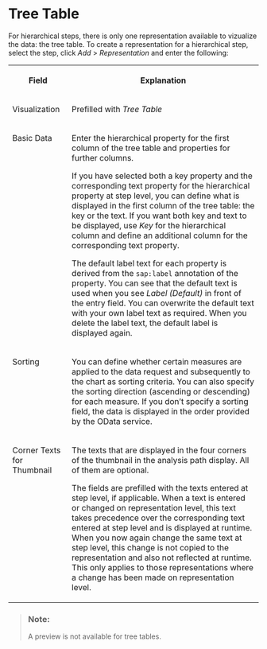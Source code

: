 <!-- loio600e3b8476554a9c8db2fb134415d98c -->

# Tree Table

For hierarchical steps, there is only one representation available to vizualize the data: the tree table. To create a representation for a hierarchical step, select the step, click *Add* \> *Representation* and enter the following:


<table>
<tr>
<th valign="top">

Field



</th>
<th valign="top">

Explanation



</th>
</tr>
<tr>
<td valign="top">

Visualization



</td>
<td valign="top">

Prefilled with *Tree Table*



</td>
</tr>
<tr>
<td valign="top">

Basic Data



</td>
<td valign="top">

Enter the hierarchical property for the first column of the tree table and properties for further columns.

If you have selected both a key property and the corresponding text property for the hierarchical property at step level, you can define what is displayed in the first column of the tree table: the key or the text. If you want both key and text to be displayed, use *Key* for the hierarchical column and define an additional column for the corresponding text property.

The default label text for each property is derived from the `sap:label` annotation of the property. You can see that the default text is used when you see *Label \(Default\)* in front of the entry field. You can overwrite the default text with your own label text as required. When you delete the label text, the default label is displayed again.



</td>
</tr>
<tr>
<td valign="top">

Sorting



</td>
<td valign="top">

You can define whether certain measures are applied to the data request and subsequently to the chart as sorting criteria. You can also specify the sorting direction \(ascending or descending\) for each measure. If you don’t specify a sorting field, the data is displayed in the order provided by the OData service.



</td>
</tr>
<tr>
<td valign="top">

Corner Texts for Thumbnail



</td>
<td valign="top">

The texts that are displayed in the four corners of the thumbnail in the analysis path display. All of them are optional.

The fields are prefilled with the texts entered at step level, if applicable. When a text is entered or changed on representation level, this text takes precedence over the corresponding text entered at step level and is displayed at runtime. When you now again change the same text at step level, this change is not copied to the representation and also not reflected at runtime. This only applies to those representations where a change has been made on representation level.



</td>
</tr>
</table>

> ### Note:  
> A preview is not available for tree tables.


